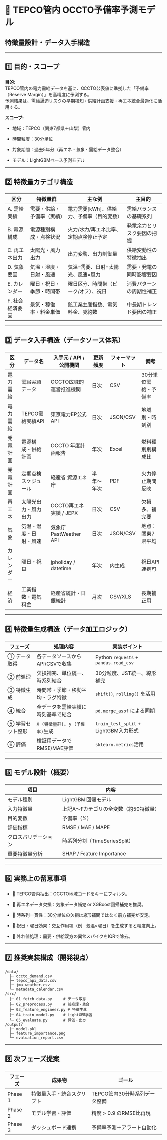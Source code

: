 # 🧭 TEPCO管内 OCCTO予備率予測モデル

## 特徴量設計・データ入手構造

---

## 1️⃣ 目的・スコープ

**目的:**  
TEPCO管内の電力需給データを基に、OCCTO公表値に準拠した「予備率（Reserve Margin）」を高精度に予測する。  
予測結果は、需給逼迫リスクの早期検知・供給計画支援・再エネ統合最適化に活用する。

**スコープ:**

- 地域：TEPCO（関東7都県＋山梨）管内
    
- 時間粒度：30分単位
    
- 対象期間：過去5年分（再エネ・気象・需給データ整合）
    
- モデル：LightGBMベース予測モデル
    

---

## 2️⃣ 特徴量カテゴリ構造

|区分|特徴量群|主な例|主目的|
|---|---|---|---|
|A. 需給実績|需要・供給・予備率（実績）|電力需要[kWh]、供給力、予備率（目的変数）|需給バランスの基礎系列|
|B. 電源構成|電源種別構成・点検状況|火力/水力/再エネ比率、定期点検停止予定|発電余力とリスク要因の把握|
|C. 再エネ出力|太陽光・風力出力|出力変動、出力制御量|供給変動性の特徴抽出|
|D. 気象要因|気温・湿度・日射・風速|気温=需要、日射=太陽光、風速=風力|需要・発電の同時影響要因|
|E. カレンダー|曜日・祝日・季節・時間帯|曜日区分、時間帯（ピーク/オフ）、祝日|消費パターンの周期性補正|
|F. 社会経済要因|景気・稼働率・料金単価|鉱工業生産指数、電気料金、契約数|中長期トレンド要因の補正|

---

## 3️⃣ データ入手構造（データソース体系）

|区分|データ名|入手元 / API / 公開機関|更新頻度|フォーマット|備考|
|---|---|---|---|---|---|
|電力需給|需給実績データ|OCCTO広域的運営推進機関|日次|CSV|30分単位需給・予備率|
|電力需給|TEPCO需給実績API|東京電力EP公式API|日次|JSON/CSV|地域別・時刻別|
|発電計画|電源構成・供給計画|OCCTO 年度計画報告|年次|Excel|燃料種別別構成比|
|発電計画|定期点検スケジュール|経産省 資源エネ庁|半年〜年次|PDF|火力停止期間反映|
|再エネ|太陽光出力・風力出力|OCCTO再エネ実績 / JEPX|日次|CSV|欠損多、補完要|
|気象|気温・湿度・日射・風速|気象庁 PastWeather API|日次|JSON/CSV|地点：関東7県平均|
|カレンダー|曜日・祝日|jpholiday / datetime|年次|内生成|祝日API連携可|
|経済|工業指数・電気料金|経産省統計・日銀統計|月次|CSV/XLS|長期補正用|

---

## 4️⃣ 特徴量生成構造（データ加工ロジック）

|フェーズ|処理内容|実装ポイント|
|---|---|---|
|① データ取得|各データソースからAPI/CSVで収集|Python `requests` + `pandas.read_csv`|
|② 前処理|欠損補完、単位統一、時系列結合|30分粒度、JST統一、線形補完|
|③ 特徴生成|時間帯・季節・移動平均・ラグ特徴|`shift()`, `rolling()` を活用|
|④ 統合|全データを需給実績に時刻基準で結合|`pd.merge_asof` による同期|
|⑤ 学習セット整形|`X (特徴量群)`、`y (予備率)`生成|`train_test_split` + LightGBM入力形式|
|⑥ 評価|検証用データでRMSE/MAE評価|`sklearn.metrics`活用|

---

## 5️⃣ モデル設計（概要）

|項目|内容|
|---|---|
|モデル種別|LightGBM 回帰モデル|
|入力特徴量|上記A〜Fカテゴリの全変数（約50特徴量）|
|目的変数|予備率（%）|
|評価指標|RMSE / MAE / MAPE|
|クロスバリデーション|時系列分割（TimeSeriesSplit）|
|重要特徴量分析|SHAP / Feature Importance|

---

## 6️⃣ 実務上の留意事項

- 🔹 TEPCO管内抽出：OCCTO地域コードをキーにフィルタ。
    
- 🔹 再エネデータ欠損：気象データ補完 or XGBoost回帰補完を推奨。
    
- 🔹 時系列一貫性：30分単位の欠損は線形補間ではなく前方補完が安定。
    
- 🔹 祝日・曜日効果：交互作用項（例：気温×曜日）を生成すると精度向上。
    
- 🔹 外れ値処理：需要・供給双方の異常スパイクをIQRで除去。
    

---

## 7️⃣ 推奨実装構成（開発視点）

```
/data/
  ├─ occto_demand.csv
  ├─ tepco_api_data.csv
  ├─ jma_weather.csv
  └─ metadata_calendar.csv
/src/
  ├─ 01_fetch_data.py     # データ取得
  ├─ 02_preprocess.py     # 前処理・結合
  ├─ 03_feature_engineer.py # 特徴生成
  ├─ 04_train_model.py    # LightGBM学習
  └─ 05_evaluate.py       # 評価・出力
/output/
  ├─ model.pkl
  ├─ feature_importance.png
  └─ evaluation_report.csv
```

---

## 8️⃣ 次フェーズ提案

| フェーズ    | 成果物           | ゴール                |
| ------- | ------------- | ------------------ |
| Phase 1 | 特徴量入手・統合スクリプト | TEPCO管内30分時系列データ整備 |
| Phase 2 | モデル学習・評価      | 精度 > 0.9 のRMSE比再現  |
| Phase 3 | ダッシュボード連携     | 予備率予測＋アラート自動化      |
